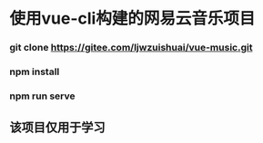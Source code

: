 # 使用vue-cli构建的网易云音乐项目


### git clone https://gitee.com/ljwzuishuai/vue-music.git

### npm install 
### npm run serve

## 该项目仅用于学习